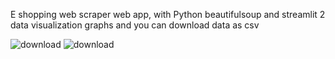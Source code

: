 E shopping web scraper web app, with Python beautifulsoup and streamlit
2 data visualization graphs and you can download data as csv

![download](https://github.com/Walid-AMARA/Eshopping_streamlit/assets/59109675/cfba3650-4736-4fa1-bad7-86335e408c4d)
![download](https://github.com/Walid-AMARA/Eshopping_streamlit/assets/59109675/5e771bad-399f-4e25-b551-01fafc774178)
